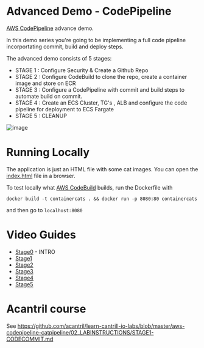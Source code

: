 # Advanced Demo - CodePipeline
[AWS CodePipeline](https://docs.aws.amazon.com/codepipeline/latest/userguide/welcome.html) advance demo. 

In this demo series you're going to be implementing a full code pipeline incorportating commit, build and deploy steps.

The advanced demo consists of 5 stages:

* STAGE 1 : Configure Security & Create a Github Repo
* STAGE 2 : Configure CodeBuild to clone the repo, create a container image and store on ECR
* STAGE 3 : Configure a CodePipeline with commit and build steps to automate build on commit.
* STAGE 4 : Create an ECS Cluster, TG's , ALB and configure the code pipeline for deployment to ECS Fargate
* STAGE 5 : CLEANUP

![image](https://github.com/user-attachments/assets/9d30f1a4-784e-437e-ae6d-eb9f48f93933)


# Running Locally

The application is just an HTML file with some cat images. You can open the [index.html](./index.html) file in a browser.

To test locally what [AWS CodeBuild](https://docs.aws.amazon.com/codebuild/latest/userguide/welcome.html) builds, run the Dockerfile with

```
docker build -t containercats . && docker run -p 8080:80 containercats
```

and then go to `localhost:8080`

# Video Guides

- [Stage0](https://www.youtube.com/watch?v=MDMH_XXDbrI&t=0s) - INTRO
- [Stage1](https://www.youtube.com/watch?v=MDMH_XXDbrI&t=133s)
- [Stage2](https://www.youtube.com/watch?v=MDMH_XXDbrI&t=871s)
- [Stage3](https://www.youtube.com/watch?v=MDMH_XXDbrI&t=2556s)
- [Stage4](https://www.youtube.com/watch?v=MDMH_XXDbrI&t=3478s)
- [Stage5](https://www.youtube.com/watch?v=MDMH_XXDbrI&t=4594s)

# Acantril course
See https://github.com/acantril/learn-cantrill-io-labs/blob/master/aws-codepipeline-catpipeline/02_LABINSTRUCTIONS/STAGE1-CODECOMMIT.md